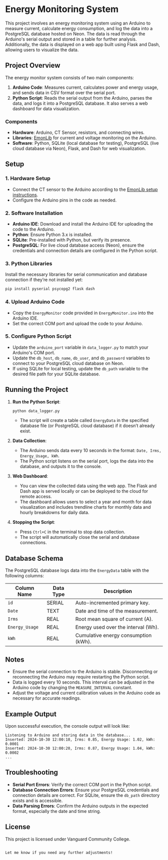 # Energy Monitoring System

This project involves an energy monitoring system using an Arduino to measure current, calculate energy consumption, and log the data into a PostgreSQL database hosted on Neon. The data is read through the Arduino's serial output and stored in a table for further analysis. Additionally, the data is displayed on a web app built using Flask and Dash, allowing users to visualize the data.

## Project Overview

The energy monitor system consists of two main components:
1. **Arduino Code**: Measures current, calculates power and energy usage, and sends data in CSV format over the serial port.
2. **Python Script**: Reads the serial output from the Arduino, parses the data, and logs it into a PostgreSQL database. It also serves a web dashboard for data visualization.

### Components
- **Hardware**: Arduino, CT Sensor, resistors, and connecting wires.
- **Libraries**: [EmonLib](https://github.com/openenergymonitor/EmonLib) for current and voltage monitoring on the Arduino.
- **Software**: Python, SQLite (local database for testing), PostgreSQL (live cloud database via Neon), Flask, and Dash for web visualization.

## Setup

### 1. Hardware Setup
   - Connect the CT sensor to the Arduino according to the [EmonLib setup instructions](https://github.com/openenergymonitor/EmonLib).
   - Configure the Arduino pins in the code as needed.

### 2. Software Installation
   - **Arduino IDE**: Download and install the Arduino IDE for uploading the code to the Arduino.
   - **Python**: Ensure Python 3.x is installed.
   - **SQLite**: Pre-installed with Python, but verify its presence.
   - **PostgreSQL**: For live cloud database access (Neon), ensure the credentials and connection details are configured in the Python script.

### 3. Python Libraries
Install the necessary libraries for serial communication and database connection if they’re not installed yet:
   ```bash
   pip install pyserial psycopg2 flask dash
   ```

### 4. Upload Arduino Code
   - Copy the `EnergyMonitor` code provided in `EnergyMonitor.ino` into the Arduino IDE.
   - Set the correct COM port and upload the code to your Arduino.

### 5. Configure Python Script
   - Update the `arduino_port` variable in `data_logger.py` to match your Arduino's COM port.
   - Update the `db_host`, `db_name`, `db_user`, and `db_password` variables to connect to your PostgreSQL cloud database on Neon.
   - If using SQLite for local testing, update the `db_path` variable to the desired file path for your SQLite database.

## Running the Project

1. **Run the Python Script**:
   ```bash
   python data_logger.py
   ```
   - The script will create a table called `EnergyData` in the specified database file (or PostgreSQL cloud database) if it doesn’t already exist.

2. **Data Collection**:
   - The Arduino sends data every 10 seconds in the format: `Date, Irms, Energy_Usage, kWh`.
   - The Python script listens on the serial port, logs the data into the database, and outputs it to the console.

3. **Web Dashboard**:
   - You can view the collected data using the web app. The Flask and Dash app is served locally or can be deployed to the cloud for remote access.
   - The dashboard allows users to select a year and month for data visualization and includes trendline charts for monthly data and hourly breakdowns for daily data.

4. **Stopping the Script**:
   - Press `Ctrl+C` in the terminal to stop data collection.
   - The script will automatically close the serial and database connections.

## Database Schema

The PostgreSQL database logs data into the `EnergyData` table with the following columns:

| Column Name   | Data Type   | Description                        |
|---------------|-------------|------------------------------------|
| `id`          | SERIAL      | Auto-incremented primary key.      |
| `Date`        | TEXT        | Date and time of the measurement.  |
| `Irms`        | REAL        | Root mean square of current (A).   |
| `Energy_Usage`| REAL        | Energy used over the interval (Wh).|
| `kWh`         | REAL        | Cumulative energy consumption (kWh).|

## Notes

- Ensure the serial connection to the Arduino is stable. Disconnecting or reconnecting the Arduino may require restarting the Python script.
- Data is logged every 10 seconds. This interval can be adjusted in the Arduino code by changing the `MEASURE_INTERVAL` constant.
- Adjust the voltage and current calibration values in the Arduino code as necessary for accurate readings.

## Example Output

Upon successful execution, the console output will look like:

```plaintext
Listening to Arduino and storing data in the database...
Inserted: 2024-10-30 12:00:10, Irms: 0.85, Energy Usage: 1.02, kWh: 0.0001
Inserted: 2024-10-30 12:00:20, Irms: 0.87, Energy Usage: 1.04, kWh: 0.0002
...
```

## Troubleshooting

- **Serial Port Errors**: Verify the correct COM port in the Python script.
- **Database Connection Errors**: Ensure your PostgreSQL credentials and connection details are correct. For SQLite, ensure the `db_path` directory exists and is accessible.
- **Data Parsing Errors**: Confirm the Arduino outputs in the expected format, especially the date and time string.

## License

This project is licensed under Vanguard Community College.
```

Let me know if you need any further adjustments!
